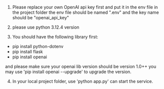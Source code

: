 1. Please replace your own OpenAI api key first and put it in the env file in the project folder
   the env file should be named ".env" and the key name should be "openai_api_key"

2. please use python 3.12.4 version

3. You should have the following library first:

- pip install python-dotenv
- pip install flask
- pip install openai

and please make sure your openai lib version should be version 1.0++
you may use 'pip install openai --upgrade' to upgrade the version.

4. In your local project folder, use 'python app.py' can start the service.
